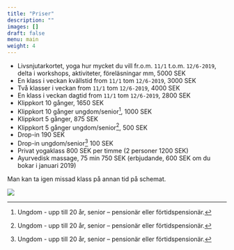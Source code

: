 ```yaml
---
title: "Priser"
description: ""
images: []
draft: false
menu: main
weight: 4
---
```


* Livsnjutarkortet, yoga hur mycket du vill fr.o.m. `11/1` t.o.m. `12/6-2019`, delta i workshops, aktiviteter, föreläsningar mm, 5000 SEK
* En klass i veckan kvällstid from `11/1` tom `12/6-2019`, 3000 SEK
* Två klasser i veckan from `11/1` tom `12/6-2019`, 4000 SEK
* En klass i veckan dagtid from `11/1` tom `12/6-2019`, 2800 SEK
* Klippkort 10 gånger, 1650 SEK
* Klippkort 10 gånger ungdom/senior[^1], 1000 SEK
* Klippkort 5 gånger, 875 SEK
* Klippkort 5 gånger ungdom/senior[^1], 500 SEK
* Drop-in 190 SEK
* Drop-in ungdom/senior[^1] 100 SEK
* Privat yogaklass 800 SEK per timme (2 personer 1200 SEK)
* Ayurvedisk massage, 75 min 750 SEK (erbjudande, 600 SEK om du bokar i januari 2019)

Man kan ta igen missad klass på annan tid på schemat.

![](/images/ganesh.jpg)

[^1]: Ungdom - upp till 20 år, senior – pensionär eller förtidspensionär.
